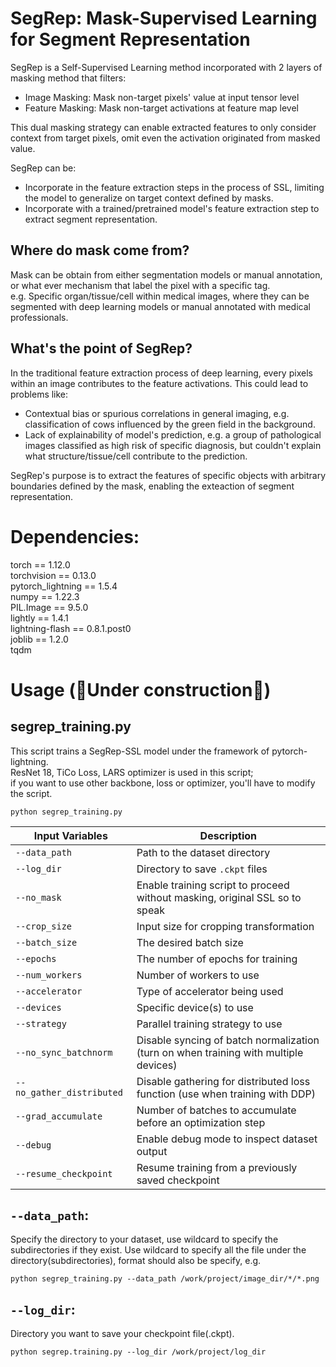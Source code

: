 # SegRep: Mask-Supervised Learning for Segment Representation

SegRep is a Self-Supervised Learning method incorporated with 2 layers of masking method that filters:
  - Image Masking: Mask non-target pixels' value at input tensor level
  - Feature Masking: Mask non-target activations at feature map level

This dual masking strategy can enable extracted features to only consider context from target pixels, omit even the activation originated from masked value.

SegRep can be:  
  - Incorporate in the feature extraction steps in the process of SSL, limiting the model to generalize on target context defined by masks.
  - Incorporate with a trained/pretrained model's feature extraction step to extract segment representation.

## Where do mask come from?  

Mask can be obtain from either segmentation models or manual annotation, or what ever mechanism that label the pixel with a specific tag.  
e.g. Specific organ/tissue/cell within medical images, where they can be segmented with deep learning models or manual annotated with medical professionals.  

## What's the point of SegRep?

In the traditional feature extraction process of deep learning, every pixels within an image contributes to the feature activations. 
This could lead to problems like:
  - Contextual bias or spurious correlations in general imaging, e.g. classification of cows influenced by the green field in the background.
  - Lack of explainability of model's prediction, e.g. a group of pathological images classified as high risk of specific diagnosis, but couldn't explain what structure/tissue/cell contribute to the prediction.

SegRep's purpose is to extract the features of specific objects with arbitrary boundaries defined by the mask, enabling the exteaction of segment representation.

# Dependencies:  

torch == 1.12.0  
torchvision == 0.13.0  
pytorch_lightning == 1.5.4  
numpy == 1.22.3  
PIL.Image == 9.5.0  
lightly == 1.4.1  
lightning-flash == 0.8.1.post0   
joblib == 1.2.0  
tqdm  

# Usage (🚧Under construction🚧)
## segrep_training.py
This script trains a SegRep-SSL model under the framework of pytorch-lightning.  
ResNet 18, TiCo Loss, LARS optimizer is used in this script;   
if you want to use other backbone, loss or optimizer, you'll have to modify the script.  

```
python segrep_training.py  
```

| Input Variables           | Description                                                                            |
| ------------------------- | -------------------------------------------------------------------------------------- |
| `--data_path`             | Path to the dataset directory                                                          |
| `--log_dir`               | Directory to save `.ckpt` files                                                        |
| `--no_mask`               | Enable training script to proceed without masking, original SSL so to speak            |
| `--crop_size`             | Input size for cropping transformation                                                 |
| `--batch_size`            | The desired batch size                                                                 |
| `--epochs`                | The number of epochs for training                                                      |
| `--num_workers`           | Number of workers to use                                                               |
| `--accelerator`           | Type of accelerator being used                                                         |
| `--devices`               | Specific device(s) to use                                                              |
| `--strategy`              | Parallel training strategy to use                                                      |
| `--no_sync_batchnorm`     | Disable syncing of batch normalization (turn on when training with multiple devices)   |
| `--no_gather_distributed` | Disable gathering for distributed loss function (use when training with DDP)           |
| `--grad_accumulate`       | Number of batches to accumulate before an optimization step                            |
| `--debug`                 | Enable debug mode to inspect dataset output                                            |
| `--resume_checkpoint`     | Resume training from a previously saved checkpoint                                     |

## `--data_path`:
Specify the directory to your dataset, use wildcard to specify the subdirectories if they exist.
Use wildcard to specify all the file under the directory(subdirectories), format should also be specify, 
e.g.  
```
python segrep_training.py --data_path /work/project/image_dir/*/*.png
```

## `--log_dir`:  
Directory you want to save your checkpoint file(.ckpt).
```
python segrep.training.py --log_dir /work/project/log_dir
